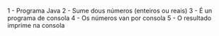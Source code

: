 1 - Programa Java
2 - Sume dous números (enteiros ou reais)
3 - É un programa de consola
4 - Os números van por consola
5 - O resultado imprime na consola


